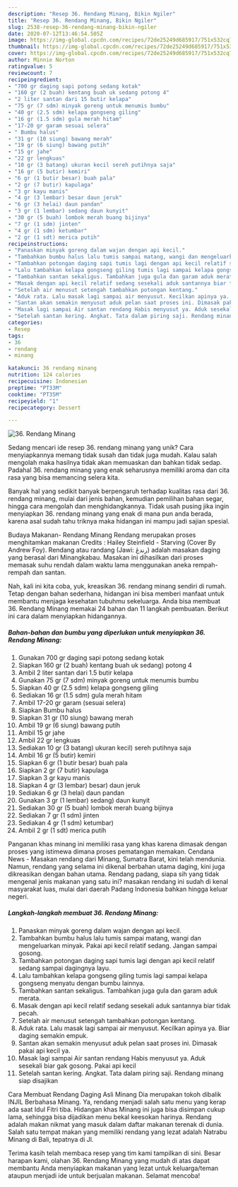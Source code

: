 ```yaml
---
description: "Resep 36. Rendang Minang, Bikin Ngiler"
title: "Resep 36. Rendang Minang, Bikin Ngiler"
slug: 2538-resep-36-rendang-minang-bikin-ngiler
date: 2020-07-12T13:46:54.505Z
image: https://img-global.cpcdn.com/recipes/72de25249d685917/751x532cq70/36-rendang-minang-foto-resep-utama.jpg
thumbnail: https://img-global.cpcdn.com/recipes/72de25249d685917/751x532cq70/36-rendang-minang-foto-resep-utama.jpg
cover: https://img-global.cpcdn.com/recipes/72de25249d685917/751x532cq70/36-rendang-minang-foto-resep-utama.jpg
author: Minnie Norton
ratingvalue: 5
reviewcount: 7
recipeingredient:
- "700 gr daging sapi potong sedang kotak"
- "160 gr (2 buah) kentang buah uk sedang potong 4"
- "2 liter santan dari 15 butir kelapa"
- "75 gr (7 sdm) minyak goreng untuk menumis bumbu"
- "40 gr (2.5 sdm) kelapa gongseng giling"
- "16 gr (1.5 sdm) gula merah hitam"
- "17-20 gr garam sesuai selera"
- " Bumbu halus"
- "31 gr (10 siung) bawang merah"
- "19 gr (6 siung) bawang putih"
- "15 gr jahe"
- "22 gr lengkuas"
- "10 gr (3 batang) ukuran kecil sereh putihnya saja"
- "16 gr (5 butir) kemiri"
- "6 gr (1 butir besar) buah pala"
- "2 gr (7 butir) kapulaga"
- "3 gr kayu manis"
- "4 gr (3 lembar) besar daun jeruk"
- "6 gr (3 helai) daun pandan"
- "3 gr (1 lembar) sedang daun kunyit"
- "30 gr (5 buah) lombok merah buang bijinya"
- "7 gr (1 sdm) jinten"
- "4 gr (1 sdm) ketumbar"
- "2 gr (1 sdt) merica putih"
recipeinstructions:
- "Panaskan minyak goreng dalam wajan dengan api kecil."
- "Tambahkan bumbu halus lalu tumis sampai matang, wangi dan mengeluarkan minyak. Pakai api kecil relatif sedang. Jangan sampai gosong."
- "Tambahkan potongan daging sapi tumis lagi dengan api kecil relatif sedang sampai dagingnya layu."
- "Lalu tambahkan kelapa gongseng giling tumis lagi sampai kelapa gongseng menyatu dengan bumbu lainnya."
- "Tambahkan santan sekaligus. Tambahkan juga gula dan garam aduk merata."
- "Masak dengan api kecil relatif sedang sesekali aduk santannya biar tidak pecah."
- "Setelah air menusut setengah tambahkan potongan kentang."
- "Aduk rata. Lalu masak lagi sampai air menyusut. Kecilkan apinya ya. Biar daging semakin empuk."
- "Santan akan semakin menyusut aduk pelan saat proses ini. Dimasak pakai api kecil ya."
- "Masak lagi sampai Air santan rendang Habis menyusut ya. Aduk sesekali biar gak gosong. Pakai api kecil"
- "Setelah santan kering. Angkat. Tata dalam piring saji. Rendang minang siap disajikan"
categories:
- Resep
tags:
- 36
- rendang
- minang

katakunci: 36 rendang minang 
nutrition: 124 calories
recipecuisine: Indonesian
preptime: "PT33M"
cooktime: "PT35M"
recipeyield: "1"
recipecategory: Dessert

---
```



![36. Rendang Minang](https://img-global.cpcdn.com/recipes/72de25249d685917/751x532cq70/36-rendang-minang-foto-resep-utama.jpg)

Sedang mencari ide resep 36. rendang minang yang unik? Cara menyiapkannya memang tidak susah dan tidak juga mudah. Kalau salah mengolah maka hasilnya tidak akan memuaskan dan bahkan tidak sedap. Padahal 36. rendang minang yang enak seharusnya memiliki aroma dan cita rasa yang bisa memancing selera kita.

Banyak hal yang sedikit banyak berpengaruh terhadap kualitas rasa dari 36. rendang minang, mulai dari jenis bahan, kemudian pemilihan bahan segar, hingga cara mengolah dan menghidangkannya. Tidak usah pusing jika ingin menyiapkan 36. rendang minang yang enak di mana pun anda berada, karena asal sudah tahu triknya maka hidangan ini mampu jadi sajian spesial.

Budaya Makanan- Rendang Minang Rendang merupakan proses menghitamkan makanan Credits : Hailey Steinfield - Starving (Cover By Andrew Foy). Rendang atau randang (Jawi: رندڠ) adalah masakan daging yang berasal dari Minangkabau. Masakan ini dihasilkan dari proses memasak suhu rendah dalam waktu lama menggunakan aneka rempah-rempah dan santan.


Nah, kali ini kita coba, yuk, kreasikan 36. rendang minang sendiri di rumah. Tetap dengan bahan sederhana, hidangan ini bisa memberi manfaat untuk membantu menjaga kesehatan tubuhmu sekeluarga. Anda bisa membuat 36. Rendang Minang memakai 24 bahan dan 11 langkah pembuatan. Berikut ini cara dalam menyiapkan hidangannya.

<!--inarticleads1-->

##### Bahan-bahan dan bumbu yang diperlukan untuk menyiapkan 36. Rendang Minang:

1. Gunakan 700 gr daging sapi potong sedang kotak
1. Siapkan 160 gr (2 buah) kentang buah uk sedang) potong 4
1. Ambil 2 liter santan dari 1.5 butir kelapa
1. Gunakan 75 gr (7 sdm) minyak goreng untuk menumis bumbu
1. Siapkan 40 gr (2.5 sdm) kelapa gongseng giling
1. Sediakan 16 gr (1.5 sdm) gula merah hitam
1. Ambil 17-20 gr garam (sesuai selera)
1. Siapkan  Bumbu halus
1. Siapkan 31 gr (10 siung) bawang merah
1. Ambil 19 gr (6 siung) bawang putih
1. Ambil 15 gr jahe
1. Ambil 22 gr lengkuas
1. Sediakan 10 gr (3 batang) ukuran kecil) sereh putihnya saja
1. Ambil 16 gr (5 butir) kemiri
1. Siapkan 6 gr (1 butir besar) buah pala
1. Siapkan 2 gr (7 butir) kapulaga
1. Siapkan 3 gr kayu manis
1. Siapkan 4 gr (3 lembar) besar) daun jeruk
1. Sediakan 6 gr (3 helai) daun pandan
1. Gunakan 3 gr (1 lembar) sedang) daun kunyit
1. Sediakan 30 gr (5 buah) lombok merah buang bijinya
1. Sediakan 7 gr (1 sdm) jinten
1. Sediakan 4 gr (1 sdm) ketumbar)
1. Ambil 2 gr (1 sdt) merica putih


Panganan khas minang ini memiliki rasa yang khas karena dimasak dengan proses yang istimewa dimana proses pematangan memakan. Cendana News - Masakan rendang dari Minang, Sumatra Barat, kini telah mendunia. Namun, rendang yang selama ini dikenal berbahan utama daging, kini juga dikreasikan dengan bahan utama. Rendang padang, siapa sih yang tidak mengenal jenis makanan yang satu ini? masakan rendang ini sudah di kenal masyarakat luas, mulai dari daerah Padang Indonesia bahkan hingga keluar negeri. 

<!--inarticleads2-->

##### Langkah-langkah membuat 36. Rendang Minang:

1. Panaskan minyak goreng dalam wajan dengan api kecil.
1. Tambahkan bumbu halus lalu tumis sampai matang, wangi dan mengeluarkan minyak. Pakai api kecil relatif sedang. Jangan sampai gosong.
1. Tambahkan potongan daging sapi tumis lagi dengan api kecil relatif sedang sampai dagingnya layu.
1. Lalu tambahkan kelapa gongseng giling tumis lagi sampai kelapa gongseng menyatu dengan bumbu lainnya.
1. Tambahkan santan sekaligus. Tambahkan juga gula dan garam aduk merata.
1. Masak dengan api kecil relatif sedang sesekali aduk santannya biar tidak pecah.
1. Setelah air menusut setengah tambahkan potongan kentang.
1. Aduk rata. Lalu masak lagi sampai air menyusut. Kecilkan apinya ya. Biar daging semakin empuk.
1. Santan akan semakin menyusut aduk pelan saat proses ini. Dimasak pakai api kecil ya.
1. Masak lagi sampai Air santan rendang Habis menyusut ya. Aduk sesekali biar gak gosong. Pakai api kecil
1. Setelah santan kering. Angkat. Tata dalam piring saji. Rendang minang siap disajikan


Cara Membuat Rendang Daging Asli Minang Dia merupakan tokoh dibalik INJIL Berbahasa Minang. Ya, rendang menjadi salah satu menu yang kerap ada saat Idul Fitri tiba. Hidangan khas Minang ini juga bisa disimpan cukup lama, sehingga bisa dijadikan menu bekal keesokan harinya. Rendang adalah makan nikmat yang masuk dalam daftar makanan terenak di dunia. Salah satu tempat makan yang memiliki rendang yang lezat adalah Natrabu Minang di Bali, tepatnya di Jl. 

Terima kasih telah membaca resep yang tim kami tampilkan di sini. Besar harapan kami, olahan 36. Rendang Minang yang mudah di atas dapat membantu Anda menyiapkan makanan yang lezat untuk keluarga/teman ataupun menjadi ide untuk berjualan makanan. Selamat mencoba!
